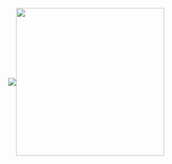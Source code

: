 
<div style="display:flex;align-items:center;">
  <a href="https://github.com/cipher-edu?tab=repositories">
    <img src="https://github-readme-stats.vercel.app/api?username=cipher-edu&show_icons=true&theme=material-palenight&count_private=true&hide_border=true" />
    
  </a>  <span>
   <img width="300" src="https://user-images.githubusercontent.com/114009565/224543175-608bac27-a909-4073-920c-d15ee3d0d4f9.gif" />
</div>



